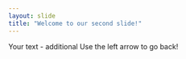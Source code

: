 ```yaml
---
layout: slide
title: "Welcome to our second slide!"
---
```

Your text - additional
Use the left arrow to go back!
